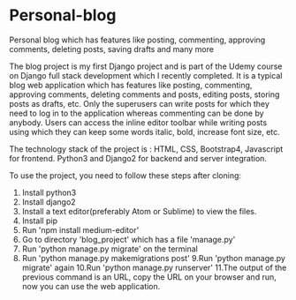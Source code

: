 # Personal-blog
Personal blog which has features like posting, commenting, approving comments, deleting posts, saving drafts and many more

The blog project is my first Django project and is part of the Udemy course on Django full stack development which I recently completed. It is a typical blog web application which has features like posting, commenting, approving comments, deleting comments and posts, editing posts, storing posts as drafts, etc. Only the superusers can write posts for which they need to log in to the application whereas commenting can be done by anybody. Users can access the inline editor toolbar while writing posts using which they can keep some words italic, bold, increase font size, etc.

The technology stack of the project is :
HTML, CSS, Bootstrap4, Javascript for frontend.
Python3 and Django2 for backend and server integration.

To use the project, you need to follow these steps after cloning:
1. Install python3 
2. Install django2
3. Install a text editor(preferably Atom or Sublime) to view the files.
4. Install pip
5. Run 'npm install medium-editor'
6. Go to directory 'blog_project' which has a file 'manage.py'
7. Run 'python manage.py migrate' on the terminal
8. Run 'python manage.py makemigrations post'
9.Run 'python manage.py migrate' again
10.Run 'python manage.py runserver'
11.The output of the previous command is an URL, copy the URL on your browser and run, now you can use the web application.


